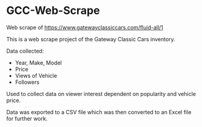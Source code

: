 # GCC-Web-Scrape
Web scrape of https://www.gatewayclassiccars.com/fluid-all/1

This is a web scrape project of the Gateway Classic Cars inventory.

Data collected:
* Year, Make, Model
* Price
* Views of Vehicle
* Followers

Used to collect data on viewer interest dependent on popularity and vehicle price.

Data was exported to a CSV file which was then converted to an Excel file for further work.
